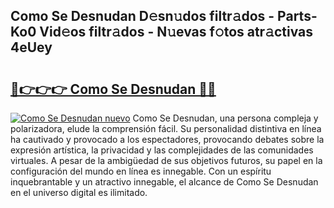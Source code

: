 ## Como Se Desnudan D𝚎sn𝚞dos filtr𝚊dos - Parts-Ko0 Vid𝚎os filtr𝚊dos - N𝚞evas f𝚘tos atr𝚊ctivas 4eUey

# <h2><a href="http://mb1xfyf.tromn.icu/?c=Como+Se+Desnudan">🔗👉👉👉 Como Se Desnudan 🔗🔗</a></h2>

[![Como Se Desnudan nuevo](https://i.imgur.com/pEAQMta.gif)](http://mb1xfyf.tromn.icu/?c=Como+Se+Desnudan)
Como Se Desnudan, una persona compleja y polarizadora, elude la comprensión fácil. Su personalidad distintiva en línea ha cautivado y provocado a los espectadores, provocando debates sobre la expresión artística, la privacidad y las complejidades de las comunidades virtuales. A pesar de la ambigüedad de sus objetivos futuros, su papel en la configuración del mundo en línea es innegable. Con un espíritu inquebrantable y un atractivo innegable, el alcance de Como Se Desnudan en el universo digital es ilimitado.
